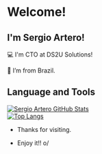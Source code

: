 # Welcome!

 

## I'm Sergio Artero!

 

:computer: I'm CTO at DS2U Solutions!

:house_with_garden: I’m from Brazil.


## Language and Tools
[![Sergio Artero GitHub Stats](https://github-readme-stats.vercel.app/api?username=ds2u-sergio-artero)](https://github.com/ds2u-sergio-artero/github-readme-stats)
<br>
[![Top Langs](https://github-readme-stats.vercel.app/api/top-langs?username=ds2u-sergio-artero&layout=compact)](https://github.com/ds2u-sergio-artero/github-readme-stats)



- Thanks for visiting.

- Enjoy it!! o/
